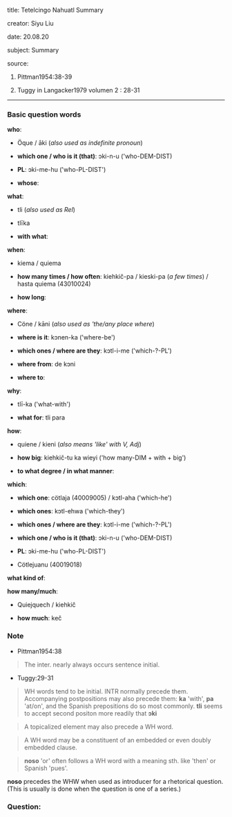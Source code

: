 
title: Tetelcingo Nahuatl Summary

creator: Siyu Liu

date: 20.08.20

subject: Summary

source: 

1. Pittman1954:38-39

2. Tuggy in Langacker1979 volumen 2 : 28-31

----

### Basic question words

**who**: 

 - Öque / āki (*also used as indefinite pronoun*)
 
 - **which one / who is it (that)**: ɔki-n-u ('who-DEM-DIST)
 
 - **PL**: ɔki-me-hu ('who-PL-DIST')
 
 - **whose**: 
 
**what**:

 - tli (*also used as Rel*)

 - tlīka
 
 - **with what**: 
 
**when**: 

 - kiema / quiema
 
 - **how many times / how often**:	kiehkič-pa / kieski-pa (*a few times*) / hasta quiema (43010024)
 
 - **how long**: 	
 
**where**: 

 - Cöne / kāni (*also used as 'the/any place where*)
 
 - **where is it**: kɔnen-ka ('where-be')
 
 - **which ones / where are they**: kɔtl-i-me ('which-?-PL')
  
 - **where from**: de kɔni
 
 - **where to**: 
 
**why**: 

 - tlī-ka ('what-with')
 
 - **what for**: tli para

**how**: 

 - quiene / kieni (*also means 'like' with V, Adj*)
 
 - **how big**: kiehkič-tu ka wieyi ('how many-DIM + with + big')
 
 - **to what degree / in what manner**: 
  
**which**: 

 - **which one**: cötlaja (40009005) / kɔtl-aha ('which-he')
 
 - **which ones**: kɔtl-ehwa ('which-they')
 
 - **which ones / where are they**: kɔtl-i-me ('which-?-PL')
 
 - **which one / who is it (that)**: ɔki-n-u ('who-DEM-DIST)
 
 - **PL**: ɔki-me-hu ('who-PL-DIST')
 
 - Cötlejuanu (40019018)
  
**what kind of**: 

**how many/much**: 
 
 - Quiejquech / kiehkič
 
 - **how much**: keč


### Note

- Pittman1954:38

> The inter. nearly always occurs sentence initial.

- Tuggy:29-31

> WH words tend to be initial. INTR normally precede them. Accompanying postpositions may also precede them: **ka** 'with', **pa** 'at/on', and the Spanish prepositions do so most commonly. **tli** seems to accept second positon more readily that **ɔki** 

> A topicalized element may also precede a WH word.

> A WH word may be a constituent of an embedded or even doubly embedded clause.

> **noso** 'or' often follows a WH word with a meaning sth. like 'then' or Spanish 'pues'.

**noso** precedes the WHW when used as introducer for a rhetorical question. (This is usually is done when the question is one of a series.)
### Question:

